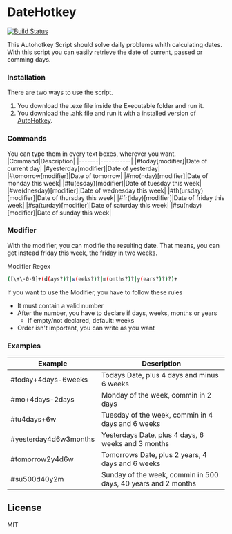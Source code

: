 # DateHotkey

[![Build Status](https://travis-ci.org/joemccann/dillinger.svg?branch=master)](https://travis-ci.org/joemccann/dillinger)

This Autohotkey Script should solve daily problems whith calculating dates. With this script you can easily retrieve the date of current, passed or comming days.


### Installation

There are two ways to use the script.
1. You download the .exe file inside the Executable folder and run it.
2. You download the .ahk file and run it with a installed version of [AutoHotkey](https://www.autohotkey.com).


### Commands
You can type them in every text boxes, wherever you want.
|Command|Description|
|-------|-----------|
|#today[modifier]|Date of current day|
|#yesterday[modifier]|Date of yesterday|
|#tomorrow[modifier]|Date of tomorrow|
|#mo(nday)[modifier]|Date of monday this week|
|#tu(esday)[modifier]|Date of tuesday this week|
|#we(dnesday)[modifier]|Date of wednesday this week|
|#th(ursday)[modifier]|Date of thursday this week|
|#fr(iday)[modifier]|Date of friday this week|
|#sa(turday)[modifier]|Date of saturday this week|
|#su(nday)[modifier]|Date of sunday this week|


### Modifier
With the modifier, you can modifie the resulting date. That means, you can get instead friday this week, the friday in two weeks.

Modifier Regex
```sh
([\+\-0-9]+(d(ays?)?|w(eeks?)?|m(onths?)?|y(ears?)?)?)+
```

If you want to use the Modifier, you have to follow these rules
 - It must contain a valid number
 - After the number, you have to declare if days, weeks, months or years
   - If empty/not declared, default: weeks
 - Order isn't important, you can write as you want

### Examples
|Example|Description|
|-------|-----------|
|#today+4days-6weeks|Todays Date, plus 4 days and minus 6 weeks|
|#mo+4days-2days|Monday of the week, commin in 2 days|
|#tu4days+6w|Tuesday of the week, commin in 4 days and 6 weeks|
|#yesterday4d6w3months|Yesterdays Date, plus 4 days, 6 weeks and 3 months|
|#tomorrow2y4d6w|Tomorrows Date, plus 2 years, 4 days and 6 weeks|
|#su500d40y2m|Sunday of the week, commin in 500 days, 40 years and 2 months|


License
----

MIT
